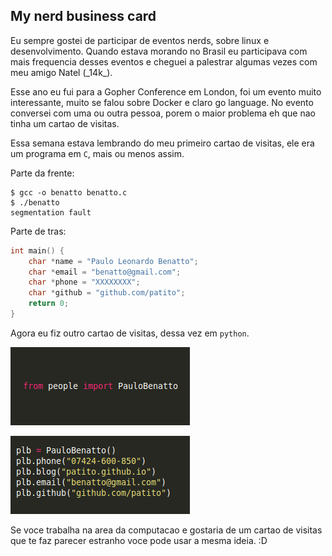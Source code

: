 ## My nerd business card

Eu sempre gostei de participar de eventos nerds, sobre linux e desenvolvimento.
Quando estava morando no Brasil eu participava com mais frequencia desses eventos e 
cheguei a palestrar algumas vezes com meu amigo Natel (\_14k\_).

Esse ano eu fui para a Gopher Conference em London, foi um evento muito interessante,
muito se falou sobre Docker e claro go language. No evento conversei com uma ou outra
pessoa, porem o maior problema eh que nao tinha um cartao de visitas.

Essa semana estava lembrando do meu primeiro cartao de visitas, ele era um
programa em `C`, mais ou menos assim.

Parte da frente:

```
$ gcc -o benatto benatto.c 
$ ./benatto
segmentation fault
```

Parte de tras:

```c
int main() {
    char *name = "Paulo Leonardo Benatto";
    char *email = "benatto@gmail.com";
    char *phone = "XXXXXXXX";
    char *github = "github.com/patito";
    return 0;
}
```

Agora eu fiz outro cartao de visitas, dessa vez em `python`.

![](https://github.com/patito/posts/blob/master/imgs/card_front.png)

![](https://github.com/patito/posts/blob/master/imgs/card_back.png)


Se voce trabalha na area da computacao e gostaria de um cartao de visitas que te faz
parecer estranho voce pode usar a mesma ideia. :D

